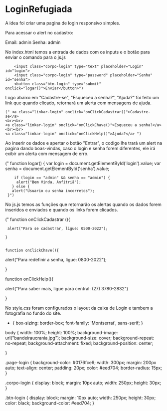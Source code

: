 # LoginRefugiada

A idea foi criar uma pagina de login responsivo simples.

Para acessar o alert no cadastro:

Email: admin
Senha: admin


No index.html temos a entrada de dados com os inputs e o botão para enviar o comando para o js.js

        <input class="corpo-login" type="text" placeholder="Login" id="login">
        <input class="corpo-login" type="password" placeholder="Senha" id="senha">
        <button class="btn-login" type="submit" onclick="logar()">Enviar</button>")



Logo abaixo em "Cadastre-se", "Esqueceu a senha?", "Ajuda?" foi feito um link que quando clicado, retornará um alerta com mensagens de ajuda.

    (" <a class="linkar-login" onclick="onClickCadastrar()">Cadastre-se</a>
    <br><br>
    <a class="linkar-login" onclick="onClickChave()">Esqueceu a senha?</a>
    <br><br>
    <a class="linkar-login" onclick="onClickHelp()">Ajuda?</a> ")
    
    




Ao inserir os dados e apertar o botão "Entrar", o codigo lhe trará um alert na pagina dando boas-vindas, caso o login e senha forem diferentes, ele irá exibir um alerta com mensagem de erro.

   ("   function logar() {
          var login = document.getElementById('login').value;
          var senha = document.getElementById('senha').value;

        if (login == "admin" && senha == "admin") {
         alert("Bem Vinda, Anfitriã");
       } else {
       alert("Usuario ou senha incorretos");
     }")






No js.js temos as funções que retornarão os alertas quando os dados forem inseridos e enviados e quando os links forem clicados.


   ("  function onClickCadastrar (){

     alert("Para se cadastrar, ligue: 0500-2022");

    }


    function onClickChave(){

 alert("Para redefinir a senha, ligue: 0800-2022");

 }

   function onClickHelp(){

 alert("Para saber mais, ligue para central: (27) 3780-2832")

 }
 
 
 
 
 No style.css foram configurados o layout da caixa de Login e tambem a fotografia no fundo do site.
 
 * {
    box-sizing: border-box;
    font-family: 'Montserrat', sans-serif;
  }
  
  body {
      width: 100%;
      height: 100%;
      background-image: url("bandeiraucrania.jpg");
      background-size: cover;
      background-repeat: no-repeat;
      background-attachment: fixed;
      background-position: center;
      
  }
  
  .page-login {
      background-color: #0176fce6;
      width: 300px;
      margin: 200px auto;
      text-align: center;
      padding: 20px;
      color: #eed704;
      border-radius: 15px;
  }
  
  .corpo-login {
      display: block;
      margin: 10px auto;
      width: 250px;
      height: 30px;
  }
  
  .btn-login {
      display: block;
      margin: 10px auto;
      width: 250px;
      height: 30px;
      color: black;
      background-color: #eed704;
  }

